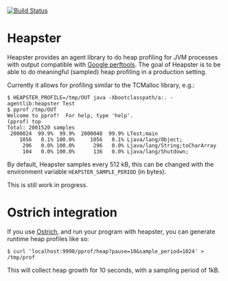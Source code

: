 [![Build Status](https://secure.travis-ci.org/mariusaeriksen/heapster.png)](http://travis-ci.org/mariusaeriksen/heapster)

# Heapster

Heapster provides an agent library to do heap profiling for JVM
processes with output compatible with
[Google perftools](http://code.google.com/p/google-perftools/). The
goal of Heapster is to be able to do meaningful (sampled) heap
profiling in a production setting.

Currently it allows for profiling similar to the TCMalloc library,
e.g.:

    $ HEAPSTER_PROFILE=/tmp/OUT java -Xbootclasspath/a:. -agentlib:heapster Test 
    $ pprof /tmp/OUT
    Welcome to pprof!  For help, type 'help'.
    (pprof) top
    Total: 2001520 samples
     2000024  99.9%  99.9%  2000048  99.9% LTest;main
        1056   0.1% 100.0%     1056   0.1% Ljava/lang/Object;
         296   0.0% 100.0%      296   0.0% Ljava/lang/String;toCharArray
         104   0.0% 100.0%      136   0.0% Ljava/lang/Shutdown;

By default, Heapster samples every 512 kB, this can be changed with
the environment variable `HEAPSTER_SAMPLE_PERIOD` (in bytes).

This is still work in progress.

# Ostrich integration

If you use [Ostrich](https://github.com/twitter/ostrich), and run your program with heapster, you can generate
runtime heap profiles like so:

    $ curl 'localhost:9990/pprof/heap?pause=10&sample_period=1024' > /tmp/prof
    
This will collect heap growth for 10 seconds, with a sampling period
of 1kB.

